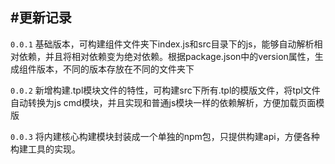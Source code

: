 #更新记录
----

`0.0.1` 基础版本，可构建组件文件夹下index.js和src目录下的js，能够自动解析相对依赖，并且将相对依赖变为绝对依赖。根据package.json中的version属性，生成组件版本，不同的版本存放在不同的文件夹下

`0.0.2` 新增构建.tpl模块文件的特性，可构建src下所有.tpl的模版文件，将tpl文件自动转换为js cmd模块，并且实现和普通js模块一样的依赖解析，方便加载页面模版

`0.0.3` 将内建核心构建模块封装成一个单独的npm包，只提供构建api，方便各种构建工具的实现。